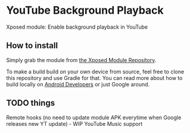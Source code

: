 # YouTube Background Playback

Xposed module: Enable background playback in YouTube

## How to install

Simply grab the module from [the Xposed Module Repository](http://repo.xposed.info/module/com.pyler.youtubebackgroundplayback).

To make a build build on your own device from source, feel free to clone this repository and use Gradle for that. You can read more about how to build locally on [Android Developers](https://developer.android.com/tools/building/building-cmdline.html) or just Google around.

## TODO things
Remote hooks (no need to update module APK everytime when Google releases new YT update) - WIP
YouTube Music support

